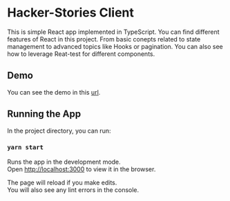 # Hacker-Stories Client
This is simple React app implemented in TypeScript. You can find different features of React in this project.
From basic conepts related to state management to advanced topics like Hooks or pagination. You can also see how to leverage Reat-test for different components.
## Demo
You can see the demo in this [url](https://hacker-stories-c7f4c.web.app/).
## Running the App

In the project directory, you can run:

### `yarn start`

Runs the app in the development mode.\
Open [http://localhost:3000](http://localhost:3000) to view it in the browser.

The page will reload if you make edits.\
You will also see any lint errors in the console.
